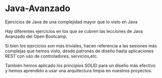 # Java-Avanzado
Ejercicios de Java de una complejidad mayor que lo visto en Java

Hay diferentes ejercicios en los que se cubren las lecciones de Java Avanzado del Open Bootcamp.

Si bien los ejercicios son más triviales, hacen referencia a las sesiones más complejas que hemos visto, desde patrones de diseño hasta aplicaciones REST con uso de controladores, servicios,etc.

También hemos aplicado los principios SOLID para un diseño más efectivo y hemos aprendido a usar una arquitectura limpia en nuestros proyectos.
